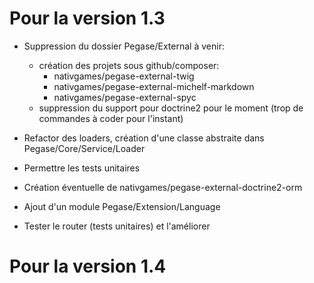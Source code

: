 Pour la version 1.3 
====================

- Suppression du dossier Pegase/External à venir: 
  - création des projets sous github/composer:
    - nativgames/pegase-external-twig
    - nativgames/pegase-external-michelf-markdown
    - nativgames/pegase-external-spyc
  - suppression du support pour doctrine2 pour le moment (trop de commandes à coder pour l'instant)

- Refactor des loaders, création d'une classe abstraite dans Pegase/Core/Service/Loader
- Permettre les tests unitaires
- Création éventuelle de nativgames/pegase-external-doctrine2-orm
- Ajout d'un module Pegase/Extension/Language
- Tester le router (tests unitaires) et l'améliorer

Pour la version 1.4
===================


